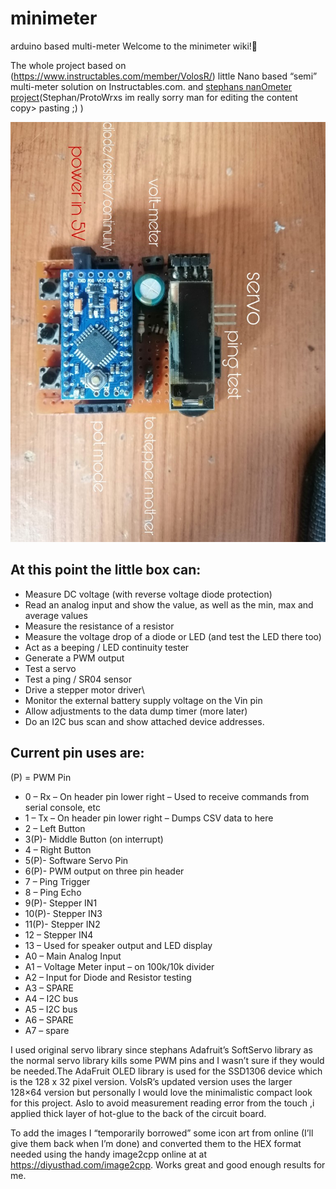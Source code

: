 # minimeter
arduino based multi-meter
Welcome to the minimeter wiki!🥇

The whole project based on (https://www.instructables.com/member/VolosR/) little Nano based “semi” multi-meter solution on Instructables.com. and [stephans nanOmeter project](https://www.protowrxs.com/index.php/2020/01/01/nanometer-2020/)(Stephan/ProtoWrxs im really sorry man for editing the content copy>  pasting ;) )

![](https://raw.githubusercontent.com/lasitha-sparrow/minimeter/main/WhatsApp%20Image%202020-12-06%20at%2009.54.26.jpeg)

## At this point the little box can:

* Measure DC voltage (with reverse voltage diode protection)
* Read an analog input and show the value, as well as the min, max and average values
* Measure the resistance of a resistor
* Measure the voltage drop of a diode or LED (and test the LED there too)
* Act as a beeping / LED continuity tester
* Generate a PWM output
* Test a servo
* Test a ping / SR04 sensor
* Drive a stepper motor driver\
* Monitor the external battery supply voltage on the Vin pin
* Allow adjustments to the data dump timer (more later)
* Do an I2C bus scan and show attached device addresses.
## Current pin uses are:

(P) = PWM Pin

* 0 – Rx – On header pin lower right – Used to receive commands from serial console, etc
* 1 – Tx – On header pin lower right – Dumps CSV data to here
* 2 – Left Button
* 3(P)- Middle Button (on interrupt)
* 4 – Right Button
* 5(P)- Software Servo Pin
* 6(P)- PWM output on three pin header
* 7 – Ping Trigger
* 8 – Ping Echo
* 9(P)- Stepper IN1
* 10(P)- Stepper IN3
* 11(P)- Stepper IN2
* 12 – Stepper IN4
* 13 – Used for speaker output and LED display
* A0 – Main Analog Input
* A1 – Voltage Meter input – on 100k/10k divider
* A2 – Input for Diode and Resistor testing
* A3 – SPARE
* A4 – I2C bus
* A5 – I2C bus
* A6 – SPARE
* A7 – spare

I used original servo library since stephans Adafruit’s SoftServo library as the normal servo library kills some PWM pins and I wasn’t sure if they would be needed.The AdaFruit OLED library is used for the SSD1306 device which is the 128 x 32 pixel version. VolsR’s updated version uses the larger 128×64 version but personally I would love the minimalistic compact look for this project. Aslo to avoid measurement reading error from the touch ,i applied thick layer of hot-glue to the back of the circuit board.

To add the images I “temporarily borrowed” some icon art from online (I’ll give them back when I’m done) and converted them to the HEX format needed using the handy image2cpp online at at https://diyusthad.com/image2cpp. Works great and good enough results for me.


